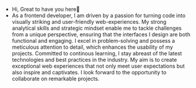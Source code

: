 -  Hi, Great to have you here👋
-  As a frontend developer, I am driven by a passion for turning code into visually striking and user-friendly web-experiences. My strong analytical skills and strategic mindset enable me to tackle challenges from a unique perspective, ensuring that the interfaces I design are both functional and engaging. I excel in problem-solving and possess a meticulous attention to detail, which enhances the usability of my projects. Committed to continous learning, I stay abreast of the latest technologies and best practices in the industry. My aim is to create exceptional web experiences that not only meet user expectations but also inspire and captivates. I look forward to the opportunity to collaborate on remarkable projects.

<!---
Bukkiie/Bukkiie is a ✨ special ✨ repository because its `README.md` (this file) appears on your GitHub profile.
You can click the Preview link to take a look at your changes.
--->
